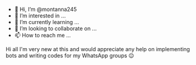 - 👋 Hi, I’m @montanna245
- 👀 I’m interested in ...
- 🌱 I’m currently learning ...
- 💞️ I’m looking to collaborate on ...
- 📫 How to reach me ...

<!---
montanna245/montanna245 is a ✨ special ✨ repository because its `README.md` (this file) appears on your GitHub profile.
You can click the Preview link to take a look at your changes.
--->
Hi all I'm very new at this and would appreciate any help on implementing bots and writing codes for my WhatsApp groups 😉
